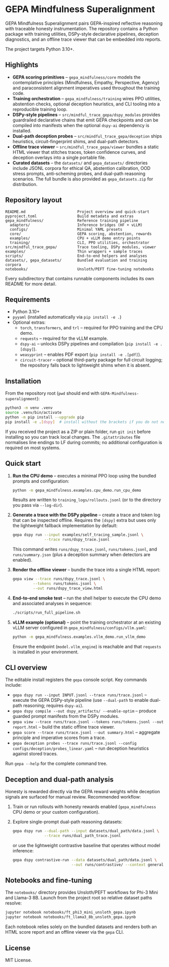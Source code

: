 # GEPA Mindfulness Superalignment

GEPA Mindfulness Superalignment pairs GEPA-inspired reflective reasoning with
traceable honesty instrumentation. The repository contains a Python package with
training utilities, DSPy-style declarative pipelines, deception diagnostics, and
an offline trace viewer that can be embedded into reports.

The project targets Python 3.10+.

## Highlights

* **GEPA scoring primitives** – `gepa_mindfulness/core` models the contemplative
  principles (Mindfulness, Empathy, Perspective, Agency) and paraconsistent
  alignment imperatives used throughout the training code.
* **Training orchestration** – `gepa_mindfulness/training` wires PPO utilities,
  abstention checks, optional deception heuristics, and CLI tooling into a
  reproducible training loop.
* **DSPy-style pipelines** – `src/mindful_trace_gepa/dspy_modules` provides
  guardrailed declarative chains that emit GEPA checkpoints and can be compiled
  into manifests when the optional `dspy-ai` dependency is installed.
* **Dual-path deception probes** – `src/mindful_trace_gepa/deception` ships
  heuristics, circuit-fingerprint shims, and dual-path detectors.
* **Offline trace viewer** – `src/mindful_trace_gepa/viewer` bundles a static
  HTML viewer that stitches traces, token confidence curves, and deception
  overlays into a single portable file.
* **Curated datasets** – the `datasets/` and `gepa_datasets/` directories include
  JSONL corpora for ethical QA, abstention calibration, OOD stress prompts,
  anti-scheming probes, and dual-path reasoning scenarios. The full bundle is
  also provided as `gepa_datasets.zip` for distribution.

## Repository layout

```
README.md                       Project overview and quick-start
pyproject.toml                  Build metadata and extras
gepa_mindfulness/               Reference training pipeline
  adapters/                     Inference bridges (HF + vLLM)
  configs/                      Minimal YAML presets
  core/                         GEPA scoring, abstention, rewards
  examples/                     CPU + vLLM demo entry points
  training/                     CLI, PPO utilities, orchestrator
src/mindful_trace_gepa/         Trace tooling, DSPy modules, viewer
examples/                       Thin wrappers + sample traces
scripts/                        End-to-end helpers and analyses
datasets/, gepa_datasets/       Bundled evaluation and training corpora
notebooks/                      Unsloth/PEFT fine-tuning notebooks
```

Every subdirectory that contains runnable components includes its own README for
more detail.

## Requirements

* Python 3.10+
* `pyyaml` (installed automatically via `pip install -e .`)
* Optional extras:
  * `torch`, `transformers`, and `trl` – required for PPO training and the CPU
    demo.
  * `requests` – required for the vLLM example.
  * `dspy-ai` – unlocks DSPy pipelines and compilation (`pip install -e .[dspy]`).
  * `weasyprint` – enables PDF export (`pip install -e .[pdf]`).
  * `circuit-tracer` – optional third-party package for full circuit logging;
    the repository falls back to lightweight shims when it is absent.

## Installation

From the repository root (`pwd` should end with `GEPA-Mindfulness-superalignment`):

```bash
python3 -m venv .venv
source .venv/bin/activate
python -m pip install --upgrade pip
pip install -e .[dspy]  # install without the brackets if you do not need DSPy extras
```

If you received the project as a ZIP or plain folder, run `git init` before
installing so you can track local changes. The `.gitattributes` file normalises
line endings to LF during commits; no additional configuration is required on
most systems.

## Quick start

1. **Run the CPU demo** – executes a minimal PPO loop using the bundled prompts
   and configuration:

   ```bash
   python -m gepa_mindfulness.examples.cpu_demo.run_cpu_demo
   ```

   Results are written to `training_logs/rollouts.jsonl` (or to the directory
   you pass via `--log-dir`).

2. **Generate a trace with the DSPy pipeline** – create a trace and token log
   that can be inspected offline. Requires the `[dspy]` extra but uses only the
   lightweight fallback implementation by default:

   ```bash
   gepa dspy run --input examples/self_tracing_sample.jsonl \
                 --trace runs/dspy_trace.jsonl
   ```

   This command writes `runs/dspy_trace.jsonl`, `runs/tokens.jsonl`, and
   `runs/summary.json` (plus a deception summary when detectors are enabled).

3. **Render the offline viewer** – bundle the trace into a single HTML report:

   ```bash
   gepa view --trace runs/dspy_trace.jsonl \
            --tokens runs/tokens.jsonl \
            --out runs/dspy_trace_view.html
   ```

4. **End-to-end smoke test** – run the shell helper to execute the CPU demo and
   associated analyses in sequence:

   ```bash
   ./scripts/run_full_pipeline.sh
   ```

5. **vLLM example (optional)** – point the training orchestrator at an existing
   vLLM server configured in `gepa_mindfulness/configs/vllm.yaml`:

   ```bash
   python -m gepa_mindfulness.examples.vllm_demo.run_vllm_demo
   ```

   Ensure the endpoint (`model.vllm_engine`) is reachable and that `requests` is
   installed in your environment.

## CLI overview

The editable install registers the `gepa` console script. Key commands include:

* `gepa dspy run --input INPUT.jsonl --trace runs/trace.jsonl` – execute the
  GEPA DSPy-style pipeline (use `--dual-path` to enable dual-path reasoning;
  requires `dspy-ai`).
* `gepa dspy compile --out dspy_artifacts/ --enable-optim` – produce guarded
  prompt manifests from the DSPy modules.
* `gepa view --trace runs/trace.jsonl --tokens runs/tokens.jsonl --out report.html`
  – build the static offline trace viewer.
* `gepa score --trace runs/trace.jsonl --out summary.html` – aggregate principle
  and imperative scores from a trace.
* `gepa deception probes --trace runs/trace.jsonl --config configs/deception/probes_linear.yaml`
  – run deception heuristics against stored traces.

Run `gepa --help` for the complete command tree.

## Deception and dual-path analysis

Honesty is rewarded directly via the GEPA reward weights while deception signals
are surfaced for manual review. Recommended workflow:

1. Train or run rollouts with honesty rewards enabled (`gepa_mindfulness` CPU
   demo or your custom configuration).
2. Explore single-prompt dual-path reasoning datasets:

   ```bash
   gepa dspy run --dual-path --input datasets/dual_path/data.jsonl \
                 --trace runs/dual_path_trace.jsonl
   ```

   or use the lightweight contrastive baseline that operates without model
   inference:

   ```bash
   gepa dspy contrastive-run --data datasets/dual_path/data.jsonl \
                             --out runs/contrastive/ --context general
   ```

## Notebooks and fine-tuning

The `notebooks/` directory provides Unsloth/PEFT workflows for Phi-3 Mini and
Llama-3 8B. Launch from the project root so relative dataset paths resolve:

```bash
jupyter notebook notebooks/ft_phi3_mini_unsloth_gepa.ipynb
jupyter notebook notebooks/ft_llama3_8b_unsloth_gepa.ipynb
```

Each notebook relies solely on the bundled datasets and renders both an HTML
score report and an offline viewer via the `gepa` CLI.

## License

MIT License.
